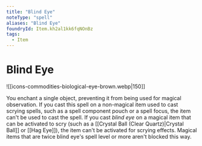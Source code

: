 ```yaml
---
title: "Blind Eye"
noteType: "spell"
aliases: "Blind Eye"
foundryId: Item.kh2al1kk6fqNOnBz
tags:
  - Item
---
```


# Blind Eye
![[icons-commodities-biological-eye-brown.webp|150]]

You enchant a single object, preventing it from being used for magical observation. If you cast this spell on a non-magical item used to cast scrying spells, such as a spell component pouch or a spell focus, the item can't be used to cast the spell. If you cast _blind eye_ on a magical item that can be activated to scry (such as a [[Crystal Ball (Clear Quartz)|Crystal Ball]] or [[Hag Eye]]), the item can't be activated for scrying effects. Magical items that are twice blind eye's spell level or more aren't blocked this way.
